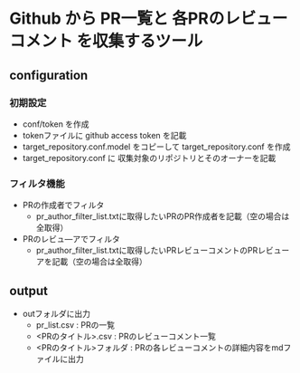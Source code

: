 # Github から PR一覧と 各PRのレビューコメント を収集するツール

## configuration

### 初期設定

- conf/token を作成
- tokenファイルに github access token を記載
- target_repository.conf.model をコピーして target_repository.conf を作成
- target_repository.conf に 収集対象のリポジトリとそのオーナーを記載

### フィルタ機能

- PRの作成者でフィルタ
    - pr_author_filter_list.txtに取得したいPRのPR作成者を記載（空の場合は全取得）
- PRのレビュ―アでフィルタ
    - pr_author_filter_list.txtに取得したいPRレビューコメントのPRレビューアを記載（空の場合は全取得）

## output

- outフォルダに出力
    - pr_list.csv : PRの一覧
    - <PRのタイトル>.csv : PRのレビューコメント一覧
    - <PRのタイトル>フォルダ : PRの各レビューコメントの詳細内容をmdファイルに出力